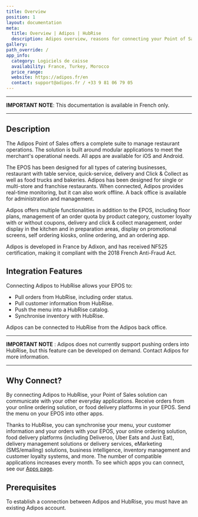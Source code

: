 ```yaml
---
title: Overview
position: 1
layout: documentation
meta:
  title: Overview | Adipos | HubRise
  description: Adipos overview, reasons for connecting your Point of Sales to HubRise and summary of integrated features. Synchronise data between your EPOS and your apps.
gallery:
path_override: /
app_info:
  category: Logiciels de caisse
  availability: France, Turkey, Morocco
  price_range:
  website: https://adipos.fr/en
  contact: support@adipos.fr / +33 9 81 06 79 05
---
```


---

**IMPORTANT NOTE**: This documentation is available <Link to="/fr/apps/adipos" addLocalePrefix={false}>in French only</Link>.

---

## Description

The Adipos Point of Sales offers a complete suite to manage restaurant operations. The solution is built around modular applications to meet the merchant's operational needs. All apps are available for iOS and Android.

The EPOS has been designed for all types of catering businesses, restaurant with table service, quick-service, delivery and Click & Collect as well as food trucks and bakeries. Adipos has been designed for single or multi-store and franchise restaurants. When connected, Adipos provides real-time monitoring, but it can also work offline. A back office is available for administration and management.

Adipos offers multiple functionalities in addition to the EPOS, including floor plans, management of an order quota by product category, customer loyalty with or without coupons, delivery and click & collect management, order display in the kitchen and in preparation areas, display on promotional screens, self ordering kiosks, online ordering, and an ordering app.

Adipos is developed in France by Adixon, and has received NF525 certification, making it compliant with the 2018 French Anti-Fraud Act.

## Integration Features

Connecting Adipos to HubRise allows your EPOS to:

- Pull orders from HubRise, including order status.
- Pull customer information from HubRise.
- Push the menu into a HubRise catalog.
- Synchronise inventory with HubRise.

Adipos can be connected to HubRise from the Adipos back office.

---

**IMPORTANT NOTE** : Adipos does not currently support pushing orders into HubRise, but this feature can be developed on demand. Contact Adipos for more information.

---

## Why Connect?

By connecting Adipos to HubRise, your Point of Sales solution can communicate with your other everyday applications. Receive orders from your online ordering solution, or food delivery platforms in your EPOS. Send the menu on your EPOS into other apps.

Thanks to HubRise, you can synchronise your menu, your customer information and your orders with your EPOS, your online ordering solution, food delivery platforms (including Deliveroo, Uber Eats and Just Eat), delivery management solutions or delivery services, eMarketing (SMS/emailing) solutions, business intelligence, inventory management and customer loyalty systems, and more. The number of compatible applications increases every month. To see which apps you can connect, see our [Apps page](/apps).

## Prerequisites

To establish a connection between Adipos and HubRise, you must have an existing Adipos account.
